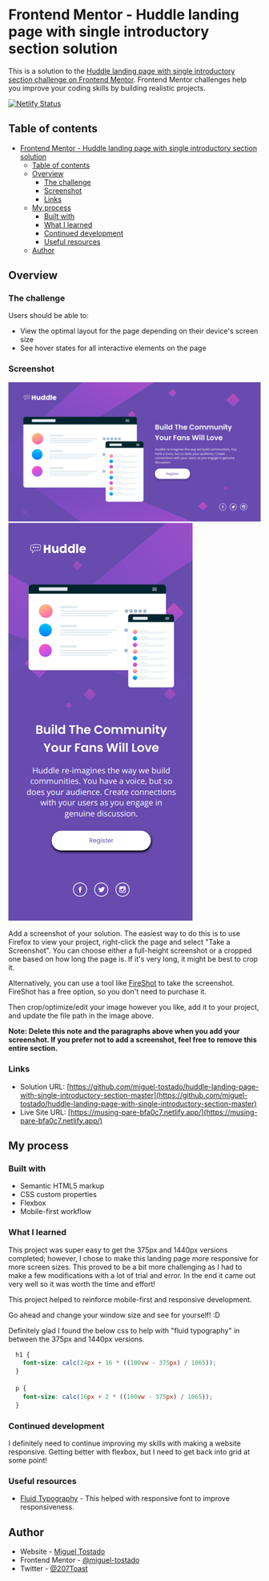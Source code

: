 # Frontend Mentor - Huddle landing page with single introductory section solution

This is a solution to the [Huddle landing page with single introductory section challenge on Frontend Mentor](https://www.frontendmentor.io/challenges/huddle-landing-page-with-a-single-introductory-section-B_2Wvxgi0). Frontend Mentor challenges help you improve your coding skills by building realistic projects. 

[![Netlify Status](https://api.netlify.com/api/v1/badges/71d23a78-dd8a-491f-9337-581dc6b3c501/deploy-status)](https://app.netlify.com/sites/musing-pare-bfa0c7/deploys)

## Table of contents

- [Frontend Mentor - Huddle landing page with single introductory section solution](#frontend-mentor---huddle-landing-page-with-single-introductory-section-solution)
  - [Table of contents](#table-of-contents)
  - [Overview](#overview)
    - [The challenge](#the-challenge)
    - [Screenshot](#screenshot)
    - [Links](#links)
  - [My process](#my-process)
    - [Built with](#built-with)
    - [What I learned](#what-i-learned)
    - [Continued development](#continued-development)
    - [Useful resources](#useful-resources)
  - [Author](#author)

## Overview

### The challenge

Users should be able to:

- View the optimal layout for the page depending on their device's screen size
- See hover states for all interactive elements on the page

### Screenshot

![](src/img/desktop.png)
![](src/img/mobile.png)

Add a screenshot of your solution. The easiest way to do this is to use Firefox to view your project, right-click the page and select "Take a Screenshot". You can choose either a full-height screenshot or a cropped one based on how long the page is. If it's very long, it might be best to crop it.

Alternatively, you can use a tool like [FireShot](https://getfireshot.com/) to take the screenshot. FireShot has a free option, so you don't need to purchase it. 

Then crop/optimize/edit your image however you like, add it to your project, and update the file path in the image above.

**Note: Delete this note and the paragraphs above when you add your screenshot. If you prefer not to add a screenshot, feel free to remove this entire section.**

### Links

- Solution URL: [https://github.com/miguel-tostado/huddle-landing-page-with-single-introductory-section-master](https://github.com/miguel-tostado/huddle-landing-page-with-single-introductory-section-master)
- Live Site URL: [https://musing-pare-bfa0c7.netlify.app/](https://musing-pare-bfa0c7.netlify.app/)

## My process

### Built with

- Semantic HTML5 markup
- CSS custom properties
- Flexbox
- Mobile-first workflow


### What I learned

This project was super easy to get the 375px and 1440px versions completed; however, I chose to make this landing page more responsive for more screen sizes. This proved to be a bit more challenging as I had to make a few modifications with a lot of trial and error. In the end it came out very well so it was worth the time and effort!

This project helped to reinforce mobile-first and responsive development.

Go ahead and change your window size and see for yourself! :D

Definitely glad I found the below css to help with "fluid typography" in between the 375px and 1440px versions.

```css
  h1 {
    font-size: calc(24px + 16 * ((100vw - 375px) / 1065));
  }

  p {
    font-size: calc(16px + 2 * ((100vw - 375px) / 1065));
  }
```

### Continued development

I definitely need to continue improving my skills with making a website responsive. Getting better with flexbox, but I need to get back into grid at some point!

### Useful resources

- [Fluid Typography](https://css-tricks.com/snippets/css/fluid-typography/) - This helped with responsive font to improve responsiveness.


## Author

- Website - [Miguel Tostado](https://www.migueltostado.com/)
- Frontend Mentor - [@miguel-tostado](https://www.frontendmentor.io/profile/miguel-tostado)
- Twitter - [@207Toast](https://twitter.com/207Toast)